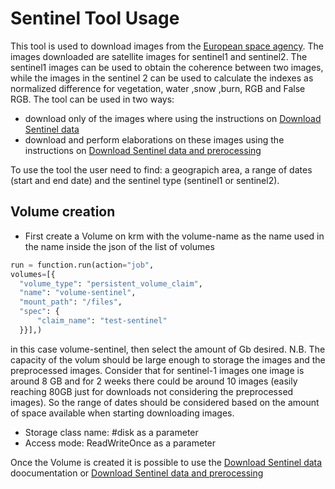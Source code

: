 # Sentinel Tool Usage

This tool is used to download images from the [European space agency](https://www.esa.int/). The images downloaded are satellite images for sentinel1 and sentinel2. The sentinel1 images can be used to obtain the coherence between two images, while the images in the sentinel 2 can be used to calculate the indexes as normalized difference for vegetation, water ,snow ,burn, RGB and False RGB.
The tool can be used in two ways:
- download only of the images where using the instructions on [Download Sentinel data](./docs/howto/download.md)
- download and perform elaborations on these images using the instructions on [Download Sentinel data and prerocessing](./docs/howto/download-preprocess.md)

To use the tool the user need to find: a geograpich area, a range of dates (start and end date) and the sentinel type (sentinel1 or sentinel2).


## Volume creation
 - First create a Volume on krm with the volume-name as the name used in the name inside the json of the list of volumes

  ```Python
 run = function.run(action="job",
  volumes=[{
    "volume_type": "persistent_volume_claim",
    "name": "volume-sentinel",
    "mount_path": "/files",
    "spec": {
        "claim_name": "test-sentinel"
    }}],)
 ```

 in this case volume-sentinel, then select the amount of Gb desired. N.B. The capacity of the volum should be large enough to storage the images and the preprocessed images. Consider that for sentinel-1 images one image is around 8 GB and for 2 weeks there could be around 10 images (easily reaching 80GB just for downloads not considering the preprocessed images). So the range of dates should be considered based on the amount of space available when starting downloading images.

- Storage class name: #disk as a parameter
- Access mode: ReadWriteOnce as a parameter


 Once the Volume is created it is possible to use the [Download Sentinel data](./docs/howto/download.md) doocumentation or [Download Sentinel data and prerocessing](./docs/howto/download-preprocess.md)